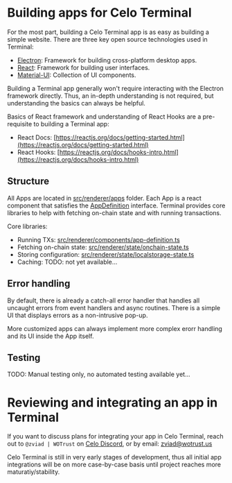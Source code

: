 # Building apps for Celo Terminal

For the most part, building a Celo Terminal app is as easy as building a simple website.
There are three key open source technologies used in Terminal:
* [Electron](https://www.electronjs.org/docs): Framework for building cross-platform desktop apps.
* [React](https://reactjs.org/docs/getting-started.html): Framework for building user interfaces.
* [Material-UI](https://material-ui.com/): Collection of UI components.

Building a Terminal app generally won't require interacting with the Electron framework directly. Thus,
an in-depth understanding is not required, but understanding the basics can always be helpful.

Basics of React framework and understanding of React Hooks are a pre-requisite to building a Terminal app:
* React Docs: [https://reactjs.org/docs/getting-started.html](https://reactjs.org/docs/getting-started.html)
* React Hooks: [https://reactjs.org/docs/hooks-intro.html](https://reactjs.org/docs/hooks-intro.html)

## Structure

All Apps are located in [src/renderer/apps](./src/renderer/apps) folder. Each App is a react component
that satisfies the [AppDefinition](./src/renderer/components/app-definition.ts) interface. Terminal provides
core libraries to help with fetching on-chain state and with running transactions.

Core libraries:
* Running TXs: [src/renderer/components/app-definition.ts](./src/renderer/components/app-definition.ts)
* Fetching on-chain state: [src/renderer/state/onchain-state.ts](./src/renderer/state/onchain-state.ts)
* Storing configuration: [src/renderer/state/localstorage-state.ts](./src/renderer/state/localstorage-state.ts)
* Caching: TODO: not yet available...

## Error handling

By default, there is already a catch-all error handler that handles all uncaught errors from
event handlers and async routines. There is a simple UI that displays errors as a non-intrusive
pop-up.

More customized apps can always implement more complex erorr handling and its UI inside the App itself.

## Testing

TODO: Manual testing only, no automated testing available yet...

# Reviewing and integrating an app in Terminal

If you want to discuss plans for integrating your app in Celo Terminal, reach out to
`@zviad | WOTrust` on [Celo Discord](https://chat.celo.org), or by email: zviad@wotrust.us

Celo Terminal is still in very early stages of development, thus all initial app integrations
will be on more case-by-case basis until project reaches more maturatiy/stability.
